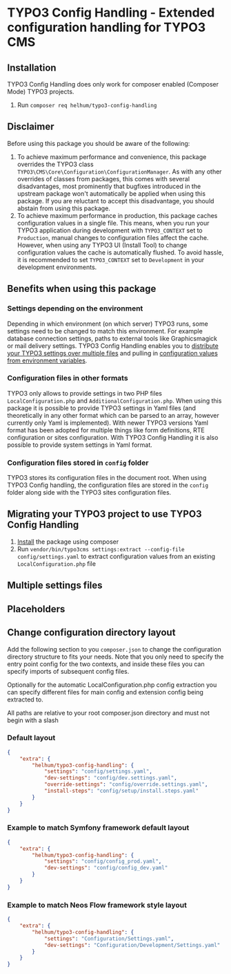 # TYPO3 Config Handling - Extended configuration handling for TYPO3 CMS

## Installation

TYPO3 Config Handling does only work for composer enabled (Composer Mode) TYPO3 projects.

1. Run `composer req helhum/typo3-config-handling`

## Disclaimer

Before using this package you should be aware of the following:

1. To achieve maximum performance and convenience, this package overrides the TYPO3 class `TYPO3\CMS\Core\Configuration\ConfigurationManager`.
As with any other overrides of classes from packages, this comes with several disadvantages,
most prominently that bugfixes introduced in the upstream package won't automatically be applied when using this package.
If you are reluctant to accept this disadvantage, you should abstain from using this package.
1. To achieve maximum performance in production, this package caches configuration values in a single file.
This means, when you run your TYPO3 application during development with `TYPO3_CONTEXT` set to `Production`,
manual changes to configuration files affect the cache. However, when using any TYPO3 UI (Install Tool) to change configuration values
the cache is automatically flushed. To avoid hassle, it is recommended to set `TYPO3_CONTEXT` set to `Development`
in your development environments.

## Benefits when using this package

### Settings depending on the environment
Depending in which environment (on which server) TYPO3 runs, some settings need to be changed to match this environment.
For example database connection settings, paths to external tools like Graphicsmagick or mail delivery settings.
TYPO3 Config Handling enables you to [distribute your TYPO3 settings over multiple files](#multiple-settings-files) and
pulling in [configuration values from environment variables](#placeholders).

### Configuration files in other formats
TYPO3 only allows to provide settings in two PHP files `LocalConfiguration.php` and `AdditionalConfiguration.php`.
When using this package it is possible to provide TYPO3 settings in Yaml files (and theoretically in any other format which can be parsed to an array, however currently only Yaml is implemented).
With newer TYPO3 versions Yaml format has been adopted for multiple things like form definitions, RTE configuration or sites configuration.
With TYPO3 Config Handling it is also possible to provide system settings in Yaml format.

### Configuration files stored in `config` folder
TYPO3 stores its configuration files in the document root. When using TYPO3 Config handling, the configuration files are stored in the `config` folder
along side with the TYPO3 sites configuration files.

## Migrating your TYPO3 project to use TYPO3 Config Handling
1. [Install](#install) the package using composer
1. Run `vendor/bin/typo3cms settings:extract --config-file config/settings.yaml` to extract configuration values from an existing `LocalConfiguration.php` file

## Multiple settings files

## Placeholders

## Change configuration directory layout

Add the following section to you `composer.json` to change the configuration directory structure
to fits your needs. Note that you only need to specify the entry point config for the two contexts,
and inside these files you can specify imports of subsequent config files.

Optionally for the automatic LocalConfiguration.php config extraction you can specify different
files for main config and extension config being extracted to.

All paths are relative to your root composer.json directory and must not begin with a slash

### Default layout

```json
{
    "extra": {
        "helhum/typo3-config-handling": {
            "settings": "config/settings.yaml",
            "dev-settings": "config/dev.settings.yaml",
            "override-settings": "config/override.settings.yaml",
            "install-steps": "config/setup/install.steps.yaml"
        }
    }
}
```

### Example to match Symfony framework default layout

```json
{
    "extra": {
        "helhum/typo3-config-handling": {
            "settings": "config/config_prod.yaml",
            "dev-settings": "config/config_dev.yaml"
        }
    }
}
```

### Example to match Neos Flow framework style layout

```json
{
    "extra": {
        "helhum/typo3-config-handling": {
            "settings": "Configuration/Settings.yaml",
            "dev-settings": "Configuration/Development/Settings.yaml"
        }
    }
}
```
